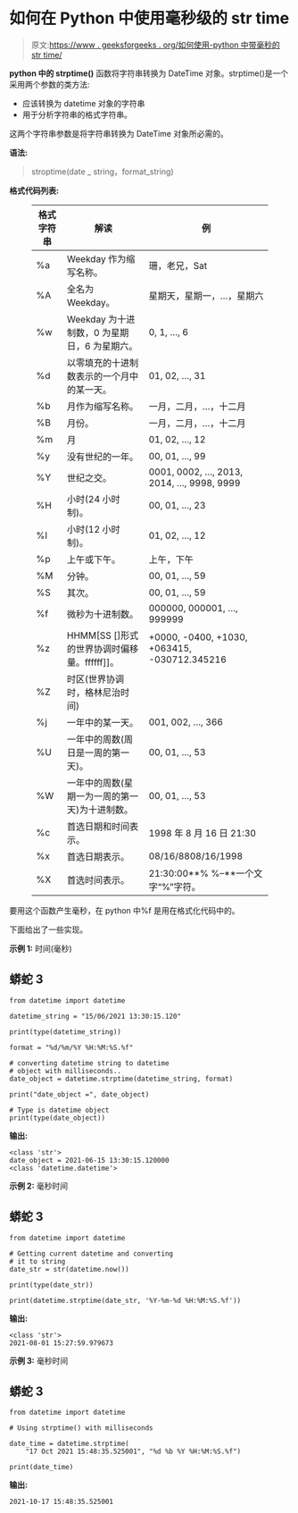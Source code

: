 # 如何在 Python 中使用毫秒级的 str time

> 原文:[https://www . geeksforgeeks . org/如何使用-python 中带毫秒的 str time/](https://www.geeksforgeeks.org/how-to-use-strptime-with-milliseconds-in-python/)

**python 中的 strptime()** 函数将字符串转换为 DateTime 对象。strptime()是一个采用两个参数的类方法:

*   应该转换为 datetime 对象的字符串
*   用于分析字符串的格式字符串。

这两个字符串参数是将字符串转换为 DateTime 对象所必需的。

**语法:**

> stroptime(date _ string，format_string)

**格式代码列表:**

<figure class="table">

| **格式字符串** | **解读** | **例** |
| --- | --- | --- |
| %a | Weekday 作为缩写名称。 | 珊，老兄，Sat |
| %A | 全名为 Weekday。 | 星期天，星期一，…，星期六 |
| %w | Weekday 为十进制数，0 为星期日，6 为星期六。 | 0, 1, …, 6 |
| %d | 以零填充的十进制数表示的一个月中的某一天。 | 01, 02, …, 31 |
| %b | 月作为缩写名称。 | 一月，二月，…，十二月 |
| %B | 月份。 | 一月，二月，…，十二月 |
| %m | 月 | 01, 02, …, 12 |
| %y | 没有世纪的一年。 | 00, 01, …, 99 |
| %Y | 世纪之交。 | 0001, 0002, …, 2013, 2014, …, 9998, 9999 |
| %H | 小时(24 小时制)。 | 00, 01, …, 23 |
| %I | 小时(12 小时制)。 | 01, 02, …, 12 |
| %p | 上午或下午。 | 上午，下午 |
| %M | 分钟。 | 00, 01, …, 59 |
| %S | 其次。 | 00, 01, …, 59 |
| %f | 微秒为十进制数。 | 000000, 000001, …, 999999 |
| %z | HHMM[SS []形式的世界协调时偏移量。ffffff]]。 | +0000, -0400, +1030, +063415, -030712.345216 |
| %Z | 时区(世界协调时，格林尼治时间) |   |
| %j | 一年中的某一天。 | 001, 002, …, 366 |
| %U | 一年中的周数(周日是一周的第一天)。 | 00, 01, …, 53 |
| %W | 一年中的周数(星期一为一周的第一天)为十进制数。 | 00, 01, …, 53 |
| %c | 首选日期和时间表示。 | 1998 年 8 月 16 日 21:30 |
| %x | 首选日期表示。 | 08/16/8808/16/1998 |
| %X | 首选时间表示。 | 21:30:00**% %–**一个文字“%”字符。 |

</figure>

要用这个函数产生毫秒，在 python 中%f 是用在格式化代码中的。

下面给出了一些实现。

**示例 1:** 时间(毫秒)

## 蟒蛇 3

```
from datetime import datetime

datetime_string = "15/06/2021 13:30:15.120"

print(type(datetime_string))

format = "%d/%m/%Y %H:%M:%S.%f"

# converting datetime string to datetime 
# object with milliseconds..
date_object = datetime.strptime(datetime_string, format)

print("date_object =", date_object)

# Type is datetime object
print(type(date_object))
```

**输出:**

```
<class 'str'>
date_object = 2021-06-15 13:30:15.120000
<class 'datetime.datetime'>
```

**示例 2:** 毫秒时间

## 蟒蛇 3

```
from datetime import datetime

# Getting current datetime and converting
# it to string
date_str = str(datetime.now())

print(type(date_str))

print(datetime.strptime(date_str, '%Y-%m-%d %H:%M:%S.%f'))
```

**输出:**

```
<class 'str'>
2021-08-01 15:27:59.979673
```

**示例 3:** 毫秒时间

## 蟒蛇 3

```
from datetime import datetime

# Using strptime() with milliseconds

date_time = datetime.strptime(
    "17 Oct 2021 15:48:35.525001", "%d %b %Y %H:%M:%S.%f")

print(date_time)
```

**输出:**

```
2021-10-17 15:48:35.525001
```